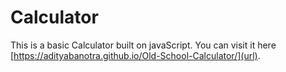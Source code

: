 # Calculator

This is a basic Calculator built on javaScript.
You can visit it here [https://adityabanotra.github.io/Old-School-Calculator/](url).
